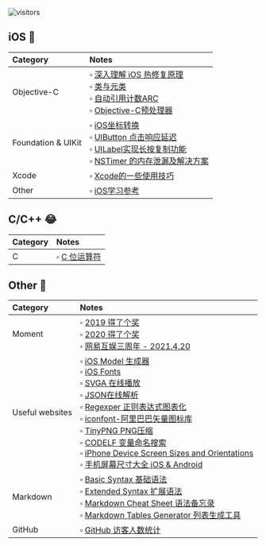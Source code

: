 ![visitors](https://visitor-badge.laobi.icu/badge?page_id=zhiyongzou.zzy.notes)

## iOS 📱

| Category| Notes|
|:-- |:-- |
| Objective-C         |  ▫︎ [深入理解 iOS 热修复原理](https://github.com/zhiyongzou/DynamicOC) <br> ▫︎ [类与元类](/Notes/iOS/ClassesAndMetaclasses.md) <br> ▫︎ [自动引用计数ARC](/Notes/iOS/自动引用计数ARC.md) <br> ▫︎ [Objective-C预处理器](/Notes/iOS/Objective-C预处理器.md) <br> |
| Foundation &  UIKit |  ▫︎ [iOS坐标转换](/Notes/iOS/iOS%E5%9D%90%E6%A0%87%E8%BD%AC%E6%8D%A2.md) <br>  ▫︎ [UIButton 点击响应延迟](/Notes/iOS/UIButton%20点击响应延迟.md) 	<br>  ▫︎ [UILabel实现长按复制功能](/Notes/iOS/UILabel实现长按复制功能.md) <br>  ▫︎ [NSTimer 的内存泄漏及解决方案](/Notes/iOS/NSTimer%20的内存泄漏及解决方案.md) <br>|
| Xcode 	            |  ▫︎ [Xcode的一些使用技巧](/Notes/iOS/Xcode的一些使用技巧.md) <br>|
| Other               |  ▫︎ [iOS学习参考](/Notes/iOS/iOS学习参考.md) <br>  |


## C/C++ 😂
| Category| Notes|
|:-- |:-- |
| C       | ▫︎ [C 位运算符](/Notes/C:C%2B%2B/C位运算符.md)|

## Other 📒
| Category| Notes|
|:-- |:-- |
|Moment               |▫︎ [2019 得了个奖](/Notes/Other/优秀员工.md) </br> ▫︎ [2020 得了个奖](/Notes/Other/技术进步奖.md) </br> ▫︎ [网易互娱三周年 - 2021.4.20](/Notes/Other/网易互娱三周年.md) <br>|
| Useful websites     |  ▫︎ [iOS Model 生成器](http://modelend.com/)	<br> ▫︎ [iOS Fonts](http://iosfonts.com/) <br>  ▫︎ [SVGA 在线播放](https://svga.io/svga-preview.html) <br>  ▫︎ [JSON在线解析](https://www.json.cn/) <br>  ▫︎ [Regexper 正则表达式图表化](https://regexper.com/) <br>  ▫︎ [iconfont-阿里巴巴矢量图标库](https://www.iconfont.cn/?spm=a313x.7781069.1998910419.d4d0a486a) <br>  ▫︎ [TinyPNG PNG压缩](https://tinypng.com/) <br>  ▫︎ [CODELF 变量命名搜索](https://unbug.github.io/codelf/)  <br> ▫︎ [iPhone Device Screen Sizes and Orientations](https://developer.apple.com/design/human-interface-guidelines/ios/visual-design/adaptivity-and-layout/#device-screen-sizes-and-orientations) <br>  ▫︎ [手机屏幕尺寸大全 iOS & Android](https://uiiiuiii.com/screen/)  <br>|
| Markdown            |▫︎ [Basic Syntax 基础语法](https://www.markdownguide.org/basic-syntax/#lists-1)<br> ▫︎ [Extended Syntax 扩展语法](https://www.markdownguide.org/extended-syntax/)<br> ▫︎ [Markdown Cheat Sheet 语法备忘录](https://www.markdownguide.org/cheat-sheet/)<br> ▫︎ [Markdown Tables Generator 列表生成工具](https://www.tablesgenerator.com/markdown_tables)|
| GitHub              | ▫︎ [GitHub 访客人数统计](https://visitor-badge.laobi.icu/)|
